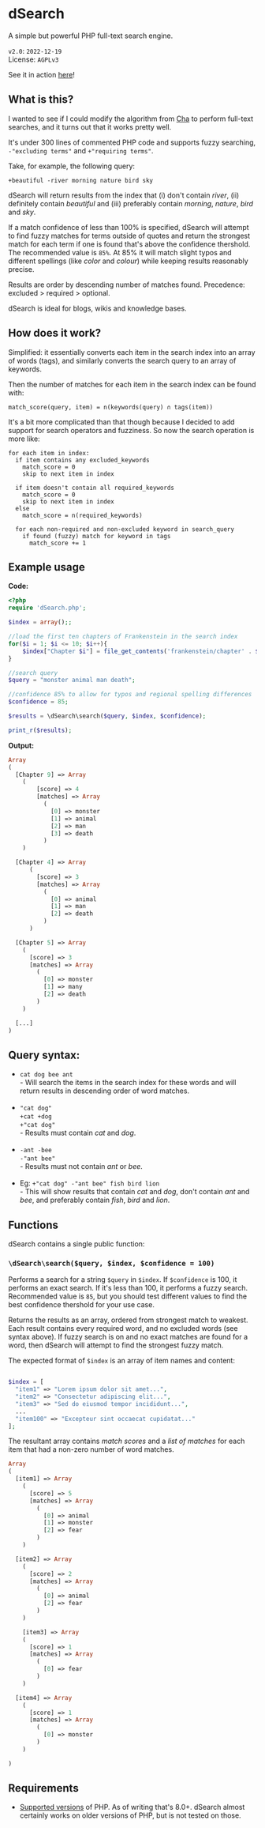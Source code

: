 # dSearch
A simple but powerful PHP full-text search engine.  

`v2.0`: `2022-12-19`  
License: `AGPLv3`

See it in action [here](https://aavi.xyz/proj/dSearch/)!

## What is this?

I wanted to see if I could modify the algorithm from [Cha](https://github.com/aaviator42/Cha/) to perform full-text searches, and it turns out that it works pretty well. 

It's under 300 lines of commented PHP code and supports fuzzy searching, `-"excluding terms"` and `+"requiring terms"`.

Take, for example, the following query:

```
+beautiful -river morning nature bird sky
```

dSearch will return results from the index that (i) don't contain *river*, (ii) definitely contain *beautiful* and (iii) preferably contain *morning*, *nature*, *bird* and *sky*.

If a match confidence of less than 100% is specified, dSearch will attempt to find fuzzy matches for terms outside of quotes and return the strongest match for each term if one is found that's above the confidence thershold. The recommended value is `85%`. At 85% it will match slight typos and different spellings (like _color_ and _colour_) while keeping results reasonably precise. 

Results are order by descending number of matches found. Precedence: excluded > required > optional.

dSearch is ideal for blogs, wikis and knowledge bases.

## How does it work?

Simplified: it essentially converts each item in the search index into an array of words (tags), and similarly converts the search query to an array of keywords.  

Then the number of matches for each item in the search index can be found with:

```
match_score(query, item) = n(keywords(query) ∩ tags(item))
```

It's a bit more complicated than that though because I decided to add support for search operators and fuzziness. So now the search operation is more like:

```
for each item in index:
  if item contains any excluded_keywords
    match_score = 0
    skip to next item in index

  if item doesn't contain all required_keywords
    match_score = 0
    skip to next item in index
  else 
    match_score = n(required_keywords)
  
  for each non-required and non-excluded keyword in search_query
    if found (fuzzy) match for keyword in tags
      match_score += 1
```

## Example usage
**Code:**  

```php
<?php
require 'dSearch.php';

$index = array();;

//load the first ten chapters of Frankenstein in the search index
for($i = 1; $i <= 10; $i++){
	$index["Chapter $i"] = file_get_contents('frankenstein/chapter' . $i . '.txt');
}

//search query
$query = "monster animal man death";

//confidence 85% to allow for typos and regional spelling differences
$confidence = 85;

$results = \dSearch\search($query, $index, $confidence);

print_r($results);
```

**Output:**

```php
Array
(
  [Chapter 9] => Array
    (
        [score] => 4
        [matches] => Array
          (
            [0] => monster
            [1] => animal
            [2] => man
            [3] => death
          )
    )

  [Chapter 4] => Array
      (
        [score] => 3
        [matches] => Array
          (
            [0] => animal
            [1] => man
            [2] => death
          )
      )

  [Chapter 5] => Array
    (
      [score] => 3
      [matches] => Array
        (
          [0] => monster
          [1] => many
          [2] => death
        )
    )

  [...]
)
```


## Query syntax:

<ul>
	<li><code>cat dog bee ant</code><br>
		- Will search the items in the search index for these words and will return results in descending order of word matches.
	</li>
	<br>
	<li><code>"cat dog"</code><br>
		<code>+cat +dog</code><br>
		<code>+"cat dog"</code><br>
		- Results must contain <em>cat</em> and <em>dog</em>.
	</li>
	<br>
	<li><code>-ant -bee</code><br>
		<code>-"ant bee"</code><br>
		- Results must not contain <em>ant</em> or <em>bee</em>.
	</li>
	<br>
	<li>Eg: <code>+"cat dog" -"ant bee" fish bird lion</code><br>
		- This will show results that contain <em>cat</em> and <em>dog</em>,
		don't contain <em>ant</em> and <em>bee</em>,
		and preferably contain <em>fish</em>, <em>bird</em> and <em>lion</em>.
	</li>
</ul>


## Functions
dSearch contains a single public function:

### `\dSearch\search($query, $index, $confidence = 100)`

Performs a search for a string `$query` in `$index`. If `$confidence` is 100, it performs an exact search. If it's less than 100, it performs a fuzzy search. Recommended value is `85`, but you should test different values to find the best confidence thershold for your use case.

Returns the results as an array, ordered from strongest match to weakest. Each result contains every required word, and no excluded words (see syntax above). If fuzzy search is on and no exact matches are found for a word, then dSearch will attempt to find the strongest fuzzy match.

The expected format of `$index` is an array of item names and content:

```php

$index = [
  "item1" => "Lorem ipsum dolor sit amet...",
  "item2" => "Consectetur adipiscing elit...",
  "item3" => "Sed do eiusmod tempor incididunt...",
  ...
  "item100" => "Excepteur sint occaecat cupidatat..."
];
```

The resultant array contains _match scores_ and a _list of matches_ for each item that had a non-zero number of word matches.

```php
Array
(
  [item1] => Array
    (
      [score] => 5
      [matches] => Array
        (
          [0] => animal
          [1] => monster
          [2] => fear
        )
    )

  [item2] => Array
    (
      [score] => 2
      [matches] => Array
        (
          [0] => animal
          [2] => fear
        )
    )

	[item3] => Array
    (
      [score] => 1
      [matches] => Array
        (
          [0] => fear
        )
    )

  [item4] => Array
    (
      [score] => 1
      [matches] => Array
        (
          [0] => monster
        )
    )

)

```


## Requirements
* [Supported versions](https://www.php.net/supported-versions.php) of PHP. As of writing that's 8.0+. dSearch almost certainly works on older versions of PHP, but is not tested on those.
